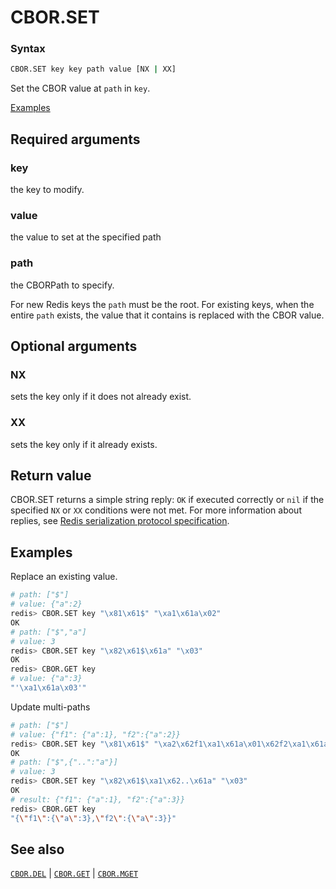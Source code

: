 # CBOR.SET

### Syntax
```bash
CBOR.SET key key path value [NX | XX]
```

Set the CBOR value at `path` in `key`.

[Examples](#examples)

## Required arguments

### key
the key to modify.

### value
the value to set at the specified path

### path
the CBORPath to specify. 

For new Redis keys the `path` must be the root. For existing keys, when the entire `path` exists, the value that it contains is replaced with the CBOR value. 

## Optional arguments

### NX
sets the key only if it does not already exist.

### XX
sets the key only if it already exists.

## Return value 

CBOR.SET returns a simple string reply: `OK` if executed correctly or `nil` if the specified `NX` or `XX` conditions were not met.
For more information about replies, see [Redis serialization protocol specification](/docs/reference/protocol-spec).

## Examples

Replace an existing value.
```bash
# path: ["$"] 
# value: {"a":2}
redis> CBOR.SET key "\x81\x61$" "\xa1\x61a\x02"
OK
# path: ["$","a"] 
# value: 3
redis> CBOR.SET key "\x82\x61$\x61a" "\x03"
OK
redis> CBOR.GET key
# value: {"a":3}
"'\xa1\x61a\x03'"
```

Update multi-paths
```bash
# path: ["$"] 
# value: {"f1": {"a":1}, "f2":{"a":2}}
redis> CBOR.SET key "\x81\x61$" "\xa2\x62f1\xa1\x61a\x01\x62f2\xa1\x61a\x02"
OK
# path: ["$",{"..":"a"}] 
# value: 3
redis> CBOR.SET key "\x82\x61$\xa1\x62..\x61a" "\x03"
OK
# result: {"f1": {"a":1}, "f2":{"a":3}}
redis> CBOR.GET key
"{\"f1\":{\"a\":3},\"f2\":{\"a\":3}}"
```

## See also

[`CBOR.DEL`](cbor.del.md) | [`CBOR.GET`](cbor.get.md) | [`CBOR.MGET`](cbor.mget.md)
